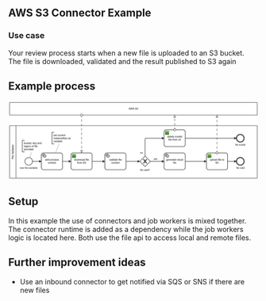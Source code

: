 ## AWS S3 Connector Example

### Use case

Your review process starts when a new file is uploaded to an S3 bucket. The file is downloaded, validated and the result 
published to S3 again

## Example process
![process.png](../assets/example-process.png)

## Setup

In this example the use of connectors and job workers is mixed together. The connector runtime is added as a dependency
while the job workers logic is located here. Both use the file api to access local and remote files.

## Further improvement ideas

- Use an inbound connector to get notified via SQS or SNS if there are new files